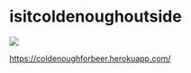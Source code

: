 isitcoldenoughoutside
=====================
<img src='https://travis-ci.org/joeelsey/isitcoldenoughoutside.svg?branch=branch1'/>

https://coldenoughforbeer.herokuapp.com/

